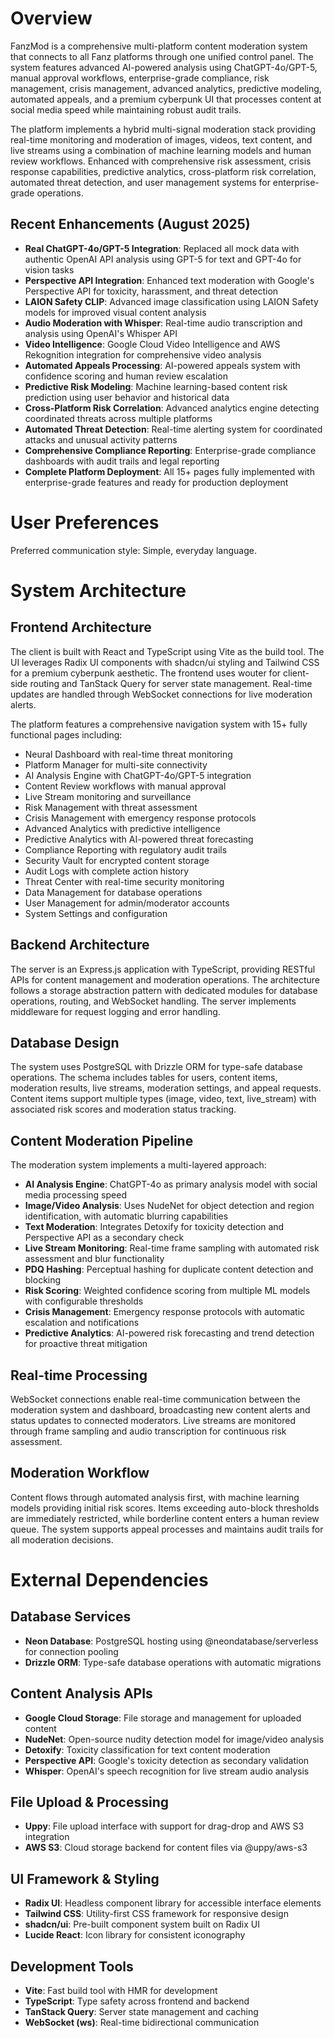 # Overview

FanzMod is a comprehensive multi-platform content moderation system that connects to all Fanz platforms through one unified control panel. The system features advanced AI-powered analysis using ChatGPT-4o/GPT-5, manual approval workflows, enterprise-grade compliance, risk management, crisis management, advanced analytics, predictive modeling, automated appeals, and a premium cyberpunk UI that processes content at social media speed while maintaining robust audit trails.

The platform implements a hybrid multi-signal moderation stack providing real-time monitoring and moderation of images, videos, text content, and live streams using a combination of machine learning models and human review workflows. Enhanced with comprehensive risk assessment, crisis response capabilities, predictive analytics, cross-platform risk correlation, automated threat detection, and user management systems for enterprise-grade operations.

## Recent Enhancements (August 2025)

- **Real ChatGPT-4o/GPT-5 Integration**: Replaced all mock data with authentic OpenAI API analysis using GPT-5 for text and GPT-4o for vision tasks
- **Perspective API Integration**: Enhanced text moderation with Google's Perspective API for toxicity, harassment, and threat detection
- **LAION Safety CLIP**: Advanced image classification using LAION Safety models for improved visual content analysis
- **Audio Moderation with Whisper**: Real-time audio transcription and analysis using OpenAI's Whisper API
- **Video Intelligence**: Google Cloud Video Intelligence and AWS Rekognition integration for comprehensive video analysis
- **Automated Appeals Processing**: AI-powered appeals system with confidence scoring and human review escalation
- **Predictive Risk Modeling**: Machine learning-based content risk prediction using user behavior and historical data
- **Cross-Platform Risk Correlation**: Advanced analytics engine detecting coordinated threats across multiple platforms
- **Automated Threat Detection**: Real-time alerting system for coordinated attacks and unusual activity patterns
- **Comprehensive Compliance Reporting**: Enterprise-grade compliance dashboards with audit trails and legal reporting
- **Complete Platform Deployment**: All 15+ pages fully implemented with enterprise-grade features and ready for production deployment

# User Preferences

Preferred communication style: Simple, everyday language.

# System Architecture

## Frontend Architecture
The client is built with React and TypeScript using Vite as the build tool. The UI leverages Radix UI components with shadcn/ui styling and Tailwind CSS for a premium cyberpunk aesthetic. The frontend uses wouter for client-side routing and TanStack Query for server state management. Real-time updates are handled through WebSocket connections for live moderation alerts.

The platform features a comprehensive navigation system with 15+ fully functional pages including:
- Neural Dashboard with real-time threat monitoring
- Platform Manager for multi-site connectivity 
- AI Analysis Engine with ChatGPT-4o/GPT-5 integration
- Content Review workflows with manual approval
- Live Stream monitoring and surveillance
- Risk Management with threat assessment
- Crisis Management with emergency response protocols
- Advanced Analytics with predictive intelligence
- Predictive Analytics with AI-powered threat forecasting
- Compliance Reporting with regulatory audit trails
- Security Vault for encrypted content storage
- Audit Logs with complete action history
- Threat Center with real-time security monitoring
- Data Management for database operations
- User Management for admin/moderator accounts
- System Settings and configuration

## Backend Architecture
The server is an Express.js application with TypeScript, providing RESTful APIs for content management and moderation operations. The architecture follows a storage abstraction pattern with dedicated modules for database operations, routing, and WebSocket handling. The server implements middleware for request logging and error handling.

## Database Design
The system uses PostgreSQL with Drizzle ORM for type-safe database operations. The schema includes tables for users, content items, moderation results, live streams, moderation settings, and appeal requests. Content items support multiple types (image, video, text, live_stream) with associated risk scores and moderation status tracking.

## Content Moderation Pipeline
The moderation system implements a multi-layered approach:
- **AI Analysis Engine**: ChatGPT-4o as primary analysis model with social media processing speed
- **Image/Video Analysis**: Uses NudeNet for object detection and region identification, with automatic blurring capabilities
- **Text Moderation**: Integrates Detoxify for toxicity detection and Perspective API as a secondary check
- **Live Stream Monitoring**: Real-time frame sampling with automated risk assessment and blur functionality
- **PDQ Hashing**: Perceptual hashing for duplicate content detection and blocking
- **Risk Scoring**: Weighted confidence scoring from multiple ML models with configurable thresholds
- **Crisis Management**: Emergency response protocols with automatic escalation and notifications
- **Predictive Analytics**: AI-powered risk forecasting and trend detection for proactive threat mitigation

## Real-time Processing
WebSocket connections enable real-time communication between the moderation system and dashboard, broadcasting new content alerts and status updates to connected moderators. Live streams are monitored through frame sampling and audio transcription for continuous risk assessment.

## Moderation Workflow
Content flows through automated analysis first, with machine learning models providing initial risk scores. Items exceeding auto-block thresholds are immediately restricted, while borderline content enters a human review queue. The system supports appeal processes and maintains audit trails for all moderation decisions.

# External Dependencies

## Database Services
- **Neon Database**: PostgreSQL hosting using @neondatabase/serverless for connection pooling
- **Drizzle ORM**: Type-safe database operations with automatic migrations

## Content Analysis APIs
- **Google Cloud Storage**: File storage and management for uploaded content
- **NudeNet**: Open-source nudity detection model for image/video analysis
- **Detoxify**: Toxicity classification for text content moderation
- **Perspective API**: Google's toxicity detection as secondary validation
- **Whisper**: OpenAI's speech recognition for live stream audio analysis

## File Upload & Processing
- **Uppy**: File upload interface with support for drag-drop and AWS S3 integration
- **AWS S3**: Cloud storage backend for content files via @uppy/aws-s3

## UI Framework & Styling
- **Radix UI**: Headless component library for accessible interface elements
- **Tailwind CSS**: Utility-first CSS framework for responsive design
- **shadcn/ui**: Pre-built component system built on Radix UI
- **Lucide React**: Icon library for consistent iconography

## Development Tools
- **Vite**: Fast build tool with HMR for development
- **TypeScript**: Type safety across frontend and backend
- **TanStack Query**: Server state management and caching
- **WebSocket (ws)**: Real-time bidirectional communication